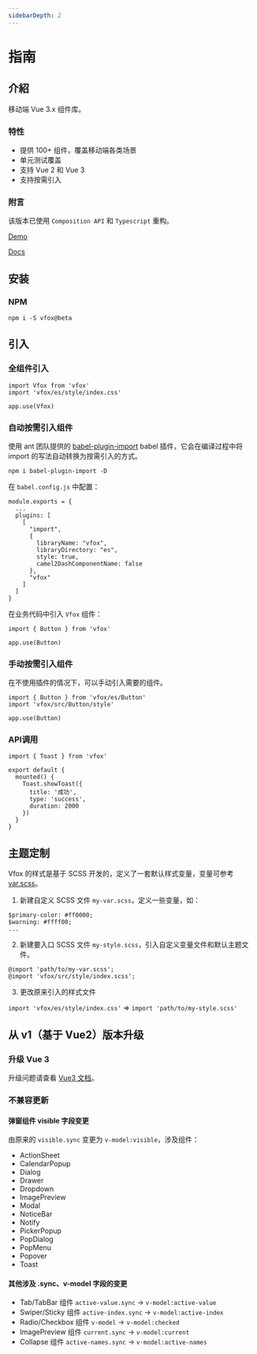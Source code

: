 ```yaml
---
sidebarDepth: 2
---
```


# 指南

## 介紹

移动端 Vue 3.x 组件库。

### 特性

- 提供 100+ 组件，覆盖移动端各类场景
- 单元测试覆盖
- 支持 Vue 2 和 Vue 3
- 支持按需引入

### 附言

该版本已使用 `Composition API` 和 `Typescript` 重构。

[Demo](https://cdn.fox2.cn/2.x/demo/)

[Docs](https://cdn.fox2.cn/2.x/docs/)

## 安装

### NPM

```
npm i -S vfox@beta
```

## 引入

### 全组件引入

```
import Vfox from 'vfox'
import 'vfox/es/style/index.css'

app.use(Vfox)
```

### 自动按需引入组件

使用 ant 团队提供的 [babel-plugin-import](https://github.com/ant-design/babel-plugin-import) babel 插件，它会在编译过程中将 import 的写法自动转换为按需引入的方式。

```
npm i babel-plugin-import -D
```

在 `babel.config.js` 中配置：

```
module.exports = {
  ...
  plugins: [
    [
      "import",
      {
        libraryName: "vfox",
        libraryDirectory: "es",
        style: true,
        camel2DashComponentName: false
      },
      "vfox"
    ]
  ]
}
```

在业务代码中引入 `Vfox` 组件：

```
import { Button } from 'vfox'

app.use(Button)
```

### 手动按需引入组件

在不使用插件的情况下，可以手动引入需要的组件。

```
import { Button } from 'vfox/es/Button'
import 'vfox/src/Button/style'

app.use(Button)
```

### API调用

```
import { Toast } from 'vfox'

export default {
  mounted() {
    Toast.showToast({
      title: '成功',
      type: 'success',
      duration: 2000
    })
  }
}
```

## 主题定制

Vfox 的样式是基于 SCSS 开发的，定义了一套默认样式变量，变量可参考 [var.scss](https://github.com/godxiaoji/vfox/blob/beta/src/style/var.scss)。

1. 新建自定义 SCSS 文件 `my-var.scss`，定义一些变量，如：

```
$primary-color: #ff0000;
$warning: #ffff00;
...
```

2. 新建要入口 SCSS 文件 `my-style.scss`，引入自定义变量文件和默认主题文件。

```
@import 'path/to/my-var.scss';
@import 'vfox/src/style/index.scss';
```

3. 更改原来引入的样式文件

`import 'vfox/es/style/index.css'` => `import 'path/to/my-style.scss'`

## 从 v1（基于 Vue2）版本升级

### 升级 Vue 3

升级问题请查看 [Vue3 文档](https://v3.vuejs.org/guide/introduction.html)。

### 不兼容更新

#### 弹窗组件 visible 字段变更

由原来的 `visible.sync` 变更为 `v-model:visible`，涉及组件：

- ActionSheet
- CalendarPopup
- Dialog
- Drawer
- Dropdown
- ImagePreview
- Modal
- NoticeBar
- Notify
- PickerPopup
- PopDialog
- PopMenu
- Popover
- Toast

#### 其他涉及 .sync、v-model 字段的变更

- Tab/TabBar 组件 `active-value.sync` -> `v-model:active-value`
- Swiper/Sticky 组件 `active-index.sync` -> `v-model:active-index`
- Radio/Checkbox 组件 `v-model` -> `v-model:checked`
- ImagePreview 组件 `current.sync` -> `v-model:current`
- Collapse 组件 `active-names.sync` -> `v-model:active-names`
